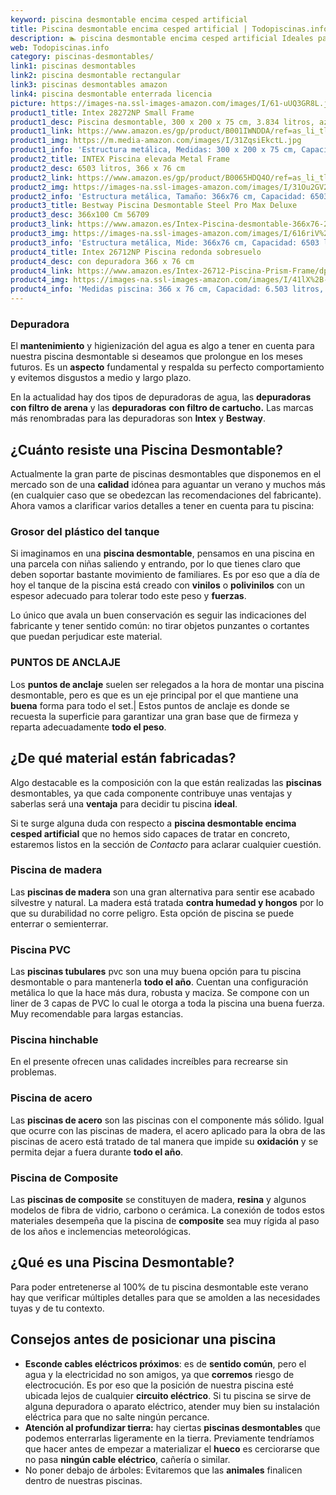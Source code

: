 ```yaml
---
keyword: piscina desmontable encima cesped artificial
title: Piscina desmontable encima cesped artificial | Todopiscinas.info
description: 🏊 piscina desmontable encima cesped artificial Ideales para este verano 2021. Aquí puedes comprar piscina desmontable encima cesped artificial y comparar con otras similares. No dejes escapar piscina desmontable encima cesped artificial a un precio realmente tentador.
web: Todopiscinas.info
category: piscinas-desmontables/
link1: piscinas desmontables
link2: piscina desmontable rectangular
link3: piscinas desmontables amazon
link4: piscina desmontable enterrada licencia
picture: https://images-na.ssl-images-amazon.com/images/I/61-uUQ3GR8L.jpg
product1_title: Intex 28272NP Small Frame
product1_desc: Piscina desmontable, 300 x 200 x 75 cm, 3.834 litros, azul
product1_link: https://www.amazon.es/gp/product/B001IWNDDA/ref=as_li_tl?ie=UTF8&camp=3638&creative=24630&creativeASIN=B001IWNDDA&linkCode=as2&tag=todopiscinas0e-21&linkId=25b9d647487c889cb6ef56ed63f50ca1
product1_img: https://m.media-amazon.com/images/I/31ZqsiEkctL.jpg
product1_info: 'Estructura metálica, Medidas: 300 x 200 x 75 cm, Capacidad: 3.834 litros, Para 6 personas (+ 6 años), Fácil montaje, Forma rectangular'
product2_title: INTEX Piscina elevada Metal Frame
product2_desc: 6503 litros, 366 x 76 cm
product2_link: https://www.amazon.es/gp/product/B0065HDQ4O/ref=as_li_tl?ie=UTF8&camp=3638&creative=24630&creativeASIN=B0065HDQ4O&linkCode=as2&tag=todopiscinas0e-21&linkId=ed2430e3ba564d3527ee103df33ed7b3
product2_img: https://images-na.ssl-images-amazon.com/images/I/31Ou2GV2SAL.jpg
product2_info: 'Estructura metálica, Tamaño: 366x76 cm, Capacidad: 6503 litros, Forma circular, De 4 a 7 personas (+6 años)'
product3_title: Bestway Piscina Desmontable Steel Pro Max Deluxe
product3_desc: 366x100 Cm 56709
product3_link: https://www.amazon.es/Intex-Piscina-desmontable-366x76-28210NP/dp/B0065HDQ4O?__mk_es_ES=%C3%85M%C3%85%C5%BD%C3%95%C3%91&crid=25UQGV9HG2INI&dchild=1&keywords=piscinas+desmontables&qid=1615854176&sprefix=piscinas+dem%2Caps%2C201&sr=8-5&linkCode=ll1&tag=todopiscinas0e-21&linkId=34f200977c6cbaab1f3f4d9ac0e64755&language=es_ES&ref_=as_li_ss_tl
product3_img: https://images-na.ssl-images-amazon.com/images/I/616riV%2BiY3L.jpg
product3_info: 'Estructura metálica, Mide: 366x76 cm, Capacidad: 6503 litros, De 4 a 7 personas mayores de 6 años, Forma circular, Tecnología Super-Tough'
product4_title: Intex 26712NP Piscina redonda sobresuelo
product4_desc: con depuradora 366 x 76 cm
product4_link: https://www.amazon.es/Intex-26712-Piscina-Prism-Frame/dp/B07FB823GL?__mk_es_ES=%C3%85M%C3%85%C5%BD%C3%95%C3%91&dchild=1&keywords=piscinas+desmontables+con+depuradora&qid=1615936418&sr=8-5&linkCode=ll1&tag=todopiscinas0e-21&linkId=d98699de7830cd471766fa1daa36de34&language=es_ES&ref_=as_li_ss_tl
product4_img: https://images-na.ssl-images-amazon.com/images/I/41lX%2B-YpibL.jpg
product4_info: 'Medidas piscina: 366 x 76 cm, Capacidad: 6.503 litros, Incluye depuradora de cartucha A, Lona resistente triple capa'
---
```




### Depuradora

El **mantenimiento** y higienización del agua es algo a tener en cuenta para nuestra piscina desmontable si deseamos que prolongue en los meses futuros. Es un **aspecto** fundamental y respalda su perfecto comportamiento y evitemos disgustos a medio y largo plazo.

En la actualidad hay dos tipos de depuradoras de agua, las **depuradoras con filtro de arena** y  las **depuradoras** **con filtro de cartucho.** Las marcas más renombradas para las depuradoras son **Intex** y **Bestway**.

<external-banner></external-banner>


<brand-panel :title=product1_title :desc=product1_desc :img=product1_img :link=product1_link></brand-panel>

<stats-list :link1=link1 :link2=link2 :link3=link3 :link4=link4 :category=category></stats-list>


## ¿Cuánto resiste una Piscina Desmontable?

Actualmente la gran parte de piscinas desmontables que disponemos en el mercado son de una **calidad** idónea para aguantar un verano y muchos más (en cualquier caso que se obedezcan las recomendaciones del fabricante). Ahora vamos a clarificar varios detalles a tener en cuenta para tu piscina:


### Grosor del plástico del tanque

Si imaginamos en una **piscina desmontable**, pensamos en una piscina en una parcela con niñas saliendo y entrando, por lo que tienes claro que deben soportar bastante movimiento de familiares. Es por eso que a día de hoy el tanque de la piscina está creado con **vinilos** o **polivinilos** con un espesor adecuado para tolerar todo este peso y **fuerzas**.

Lo único que avala un	 buen conservación es seguir las indicaciones del fabricante y tener sentido común: no tirar objetos punzantes o cortantes que puedan perjudicar este material.


### PUNTOS DE ANCLAJE

Los **puntos de anclaje** suelen ser relegados a la hora de montar una piscina desmontable, pero  es que es un eje principal por el que mantiene una **buena** forma para todo el set.| Estos puntos de anclaje es donde se recuesta la superficie para garantizar una gran base que de firmeza y reparta adecuadamente **todo el peso**.


## ¿De qué material están fabricadas?

Algo destacable es la composición con la que están realizadas las **piscinas** desmontables, ya que cada componente contribuye unas ventajas y saberlas  será una **ventaja** para decidir tu piscina **ideal**.

Si te surge alguna duda con respecto a **piscina desmontable encima cesped artificial** que no hemos sido capaces de tratar en concreto, estaremos listos en la sección de _Contacto_ para aclarar cualquier cuestión.


### Piscina de madera

Las **piscinas de madera** son una gran alternativa para sentir ese acabado silvestre y natural. La madera está tratada **contra humedad y hongos** por lo que su durabilidad no corre peligro. Esta opción de piscina se puede enterrar o semienterrar.


### Piscina  PVC

Las **piscinas tubulares** pvc son una muy buena opción para tu piscina desmontable o para mantenerla **todo el año**. Cuentan una configuración metálica lo que la hace más dura, robusta y maciza. Se compone con un liner de 3 capas de PVC lo cual le otorga a toda la piscina una buena fuerza. Muy recomendable para largas estancias.


### Piscina hinchable

 En el presente ofrecen unas calidades increíbles para recrearse sin problemas.


### Piscina de acero

Las **piscinas de acero** son las piscinas con el componente más sólido. Igual que ocurre con las piscinas de madera, el acero aplicado para la obra de las piscinas de acero está tratado de tal manera que impide su **oxidación** y se permita dejar a fuera durante **todo el año**.


### Piscina de Composite

Las **piscinas de composite** se constituyen de madera, **resina** y algunos modelos de fibra de vidrio, carbono o cerámica. La conexión de todos estos materiales desempeña que la piscina de **composite** sea muy rígida al paso de los años e inclemencias meteorológicas.
## ¿Qué es una Piscina Desmontable?



Para poder entretenerse al 100% de tu piscina desmontable este verano  hay que verificar múltiples detalles para que se amolden a las necesidades tuyas y de tu contexto.


## Consejos antes de posicionar una piscina



*   **Esconde cables eléctricos próximos**: es de **sentido común**, pero el agua y la electricidad no son amigos, ya que **corremos** riesgo de electrocución. Es por eso que la posición de nuestra piscina esté ubicada lejos de cualquier **circuito eléctrico**. Si tu piscina se sirve de alguna depuradora o aparato eléctrico, atender muy bien su instalación eléctrica para que no salte ningún percance.
*   **Atención al profundizar tierra:** hay ciertas **piscinas desmontables** que podemos enterrarlas ligeramente en la tierra. Previamente tendríamos que hacer antes de empezar a materializar el **hueco** es cerciorarse que no pasa **ningún cable eléctrico**, cañería o similar.
*   No poner debajo de árboles: Evitaremos que las **animales** finalicen dentro de nuestras piscinas.